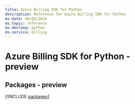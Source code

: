 ```yaml
---
title: Azure Billing SDK for Python
description: Reference for Azure Billing SDK for Python
ms.date: 04/02/2024
ms.topic: reference
ms.devlang: python
ms.service: billing
---
```

# Azure Billing SDK for Python - preview
## Packages - preview
[!INCLUDE [packages](billing-index.md)]